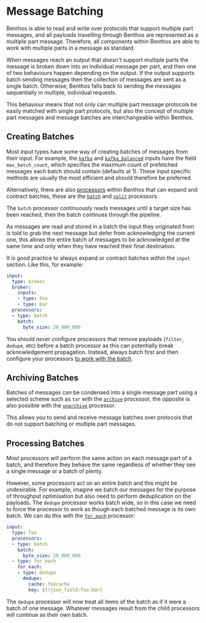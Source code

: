 Message Batching
================

Benthos is able to read and write over protocols that support multiple part
messages, and all payloads travelling through Benthos are represented as a
multiple part message. Therefore, all components within Benthos are able to work
with multiple parts in a message as standard.

When messages reach an output that _doesn't_ support multiple parts the message
is broken down into an individual message per part, and then one of two
behaviours happen depending on the output. If the output supports batch sending
messages then the collection of messages are sent as a single batch. Otherwise,
Benthos falls back to sending the messages sequentially in multiple, individual
requests.

This behaviour means that not only can multiple part message protocols be easily
matched with single part protocols, but also the concept of multiple part
messages and message batches are interchangeable within Benthos.

## Creating Batches

Most input types have some way of creating batches of messages from their input.
For example, the [`kafka`][kafka] and [`kafka_balanced`][kafka_balanced] inputs
have the field `max_batch_count`, which specifies the maximum count of
prefetched messages each batch should contain (defaults at 1). These input
specific methods are usually the most efficient and should therefore be
preferred.

Alternatively, there are also [processors][processors] within Benthos that can
expand and contract batches, these are the [`batch`][batch] and [`split`][split]
processors.

The `batch` processor continuously reads messages until a target size has been
reached, then the batch continues through the pipeline.

As messages are read and stored in a batch the input they originated from is
told to grab the next message but defer from acknowledging the current one, this
allows the entire batch of messages to be acknowledged at the same time and only
when they have reached their final destination.

It is good practice to always expand or contract batches within the `input`
section. Like this, for example:

``` yaml
input:
  type: broker
  broker:
    inputs:
    - type: foo
    - type: bar
  processors:
  - type: batch
    batch:
      byte_size: 20_000_000
```

You should *never* configure processors that remove payloads (`filter`,
`dedupe`, etc) before a batch processor as this can potentially break
acknowledgement propagation. Instead, always batch first and then configure your
processors [to work with the batch](#processing-batches).

## Archiving Batches

Batches of messages can be condensed into a single message part using a selected
scheme such as `tar` with the [`archive`][archive] processor, the opposite is
also possible with the [`unarchive`][unarchive] processor.

This allows you to send and receive message batches over protocols that do not
support batching or multiple part messages.

## Processing Batches

Most processors will perform the same action on each message part of a batch,
and therefore they behave the same regardless of whether they see a single
message or a batch of plenty.

However, some processors act on an entire batch and this might be undesirable.
For example, imagine we batch our messages for the purpose of throughput
optimisation but also need to perform deduplication on the payloads. The
`dedupe` processor works batch wide, so in this case we need to force the
processor to work as though each batched message is its own batch. We can do
this with the [`for_each`][for_each] processor:

``` yaml
input:
  type: foo
  processors:
  - type: batch
    batch:
      byte_size: 20_000_000
  - type: for_each
    for_each:
    - type: dedupe
      dedupe:
        cache: foocache
        key: ${!json_field:foo.bar}
```

The `dedupe` processor will now treat all items of the batch as if it were a
batch of one message. Whatever messages result from the child processors will
continue as their own batch.

[processors]: ./processors/README.md
[batch]: ./processors/README.md#batch
[split]: ./processors/README.md#split
[archive]: ./processors/README.md#archive
[unarchive]: ./processors/README.md#unarchive
[for_each]: ./processors/README.md#for_each
[kafka]: ./inputs/README.md#kafka
[kafka_balanced]: ./inputs/README.md#kafka_balanced
